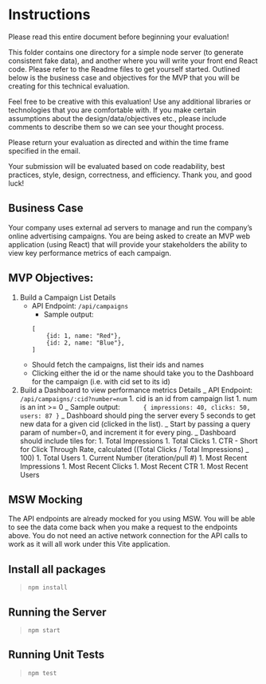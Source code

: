 # Instructions

Please read this entire document before beginning your evaluation!

This folder contains one directory for a simple node server (to generate
consistent fake data), and another where you will write your front end React code. Please refer to the Readme files to get yourself started. Outlined below is the business case and objectives for the MVP that you will be creating for this technical evaluation.

Feel free to be creative with this evaluation! Use any additional libraries or technologies that you are comfortable with. If you make certain assumptions
about the design/data/objectives etc., please include comments to describe them so we can see your thought process.

Please return your evaluation as directed and within the time frame specified in the email.

Your submission will be evaluated based on code readability, best practices, style, design, correctness, and efficiency. Thank you, and good luck!

## Business Case

Your company uses external ad servers to manage and run the company’s online advertising campaigns. You are being asked to create an MVP web application (using React) that will provide your stakeholders the ability to view key performance metrics of each campaign.

## MVP Objectives:

1. Build a Campaign List Details
   - API Endpoint: `/api/campaigns`
     - Sample output:
     ```
     [
         {id: 1, name: "Red"},
         {id: 2, name: "Blue"},
     ]
     ```
   - Should fetch the campaigns, list their ids and names
   - Clicking either the id or the name should take you to the Dashboard for the campaign (i.e. with cid set to its id)
1. Build a Dashboard to view performance metrics
   Details
   _ API Endpoint: `/api/campaigns/:cid?number=num` 1. cid is an id from campaign list 1. num is an int >= 0
   _ Sample output:
   `      { impressions: 40, clicks: 50, users: 87 }`
   _ Dashboard should ping the server every 5 seconds to get new data for a given cid (clicked in the list).
   _ Start by passing a query param of number=0, and increment it for every ping.
   _ Dashboard should include tiles for: 1. Total Impressions 1. Total Clicks 1. CTR - Short for Click Through Rate, calculated ((Total Clicks / Total Impressions) _ 100) 1. Total Users 1. Current Number (iteration/pull #) 1. Most Recent Impressions 1. Most Recent Clicks 1. Most Recent CTR 1. Most Recent Users

## MSW Mocking

The API endpoints are already mocked for you using MSW. You will be able to see the data come back when you make a request to the endpoints above. You do not need an active network connection for the API calls to work as it will all work under this Vite application.

## Install all packages

> `npm install`

## Running the Server

> `npm start`

## Running Unit Tests

> `npm test`
